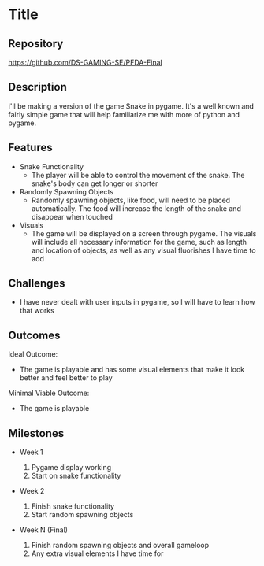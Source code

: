 # Title

## Repository
https://github.com/DS-GAMING-SE/PFDA-Final

## Description
I'll be making a version of the game Snake in pygame. It's a well known and fairly simple game that will help familiarize me with more of python and pygame. 

## Features
- Snake Functionality
	- The player will be able to control the movement of the snake. The snake's body can get longer or shorter
- Randomly Spawning Objects
	- Randomly spawning objects, like food, will need to be placed automatically. The food will increase the length of the snake and disappear when touched
- Visuals 
	- The game will be displayed on a screen through pygame. The visuals will include all necessary information for the game, such as length and location of objects, as well as any visual fluorishes I have time to add

## Challenges
- I have never dealt with user inputs in pygame, so I will have to learn how that works

## Outcomes
Ideal Outcome:
- The game is playable and has some visual elements that make it look better and feel better to play

Minimal Viable Outcome:
- The game is playable

## Milestones

- Week 1
  1. Pygame display working
  2. Start on snake functionality

- Week 2
  1. Finish snake functionality
  2. Start random spawning objects

- Week N (Final)
  1. Finish random spawning objects and overall gameloop
  2. Any extra visual elements I have time for
